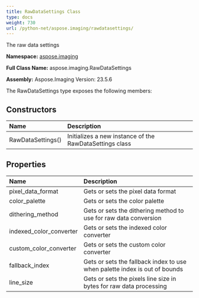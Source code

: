 ```yaml
---
title: RawDataSettings Class
type: docs
weight: 730
url: /python-net/aspose.imaging/rawdatasettings/
---
```


The raw data settings

**Namespace:** [aspose.imaging](/imaging/python-net/aspose.imaging/)

**Full Class Name:** aspose.imaging.RawDataSettings

**Assembly:**  Aspose.Imaging Version: 23.5.6

The RawDataSettings type exposes the following members:
## **Constructors**
|**Name**|**Description**|
| :- | :- |
|RawDataSettings()|Initializes a new instance of the RawDataSettings class|
## **Properties**
|**Name**|**Description**|
| :- | :- |
|pixel_data_format|Gets or sets the pixel data format|
|color_palette|Gets or sets the color palette|
|dithering_method|Gets or sets the dithering method to use for raw data conversion|
|indexed_color_converter|Gets or sets the indexed color converter|
|custom_color_converter|Gets or sets the custom color converter|
|fallback_index|Gets or sets the fallback index to use when palette index is out of bounds|
|line_size|Gets or sets the pixels line size in bytes for raw data processing|
